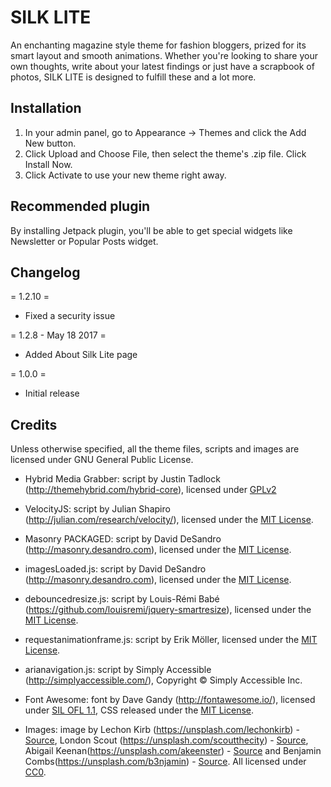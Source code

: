# SILK LITE
An enchanting magazine style theme for fashion bloggers, prized for its smart layout and smooth animations. Whether you're looking to share your own thoughts, write about your latest findings or just have a scrapbook of photos, SILK LITE is designed to fulfill these and a lot more.

## Installation

1. In your admin panel, go to Appearance -> Themes and click the Add New button.
2. Click Upload and Choose File, then select the theme's .zip file. Click Install Now.
3. Click Activate to use your new theme right away.

## Recommended plugin
By installing Jetpack plugin, you'll be able to get special widgets like Newsletter or Popular Posts widget.

## Changelog

= 1.2.10 =
* Fixed a security issue

= 1.2.8 - May 18 2017 =
* Added About Silk Lite page 

= 1.0.0 =
* Initial release

## Credits

Unless otherwise specified, all the theme files, scripts and images are licensed under GNU General Public License.

* Hybrid Media Grabber: script by Justin Tadlock (http://themehybrid.com/hybrid-core), licensed under [GPLv2](http://www.gnu.org/licenses/old-licenses/gpl-2.0.html)

* VelocityJS: script by Julian Shapiro (http://julian.com/research/velocity/), licensed under the [MIT License](http://opensource.org/licenses/mit-license.html).

* Masonry PACKAGED: script by David DeSandro (http://masonry.desandro.com), licensed under the [MIT License](http://opensource.org/licenses/mit-license.html).

* imagesLoaded.js: script by David DeSandro (http://masonry.desandro.com), licensed under the [MIT License](http://opensource.org/licenses/mit-license.html).

* debouncedresize.js: script by Louis-Rémi Babé (https://github.com/louisremi/jquery-smartresize), licensed under the [MIT License](http://opensource.org/licenses/mit-license.html).

* requestanimationframe.js: script by Erik Möller, licensed under the [MIT License](http://opensource.org/licenses/mit-license.html).

* arianavigation.js: script by Simply Accessible (http://simplyaccessible.com/), Copyright © Simply Accessible Inc.

* Font Awesome: font by Dave Gandy (http://fontawesome.io/), licensed under [SIL OFL 1.1](http://fontawesome.io/), CSS released under the [MIT License](http://opensource.org/licenses/mit-license.html).

* Images: image by Lechon Kirb (https://unsplash.com/lechonkirb) - [Source](https://unsplash.com/photos/yvx7LSZSzeo), London Scout (https://unsplash.com/scoutthecity) - [Source](https://unsplash.com/photos/YLMs82LF6FY), Abigail Keenan(https://unsplash.com/akeenster) - [Source](https://unsplash.com/photos/8jqna7aA-vs) and Benjamin Combs(https://unsplash.com/b3njamin) - [Source](https://unsplash.com/photos/hiAdjnXZxl8). All licensed under [CC0](http://creativecommons.org/choose/zero/).
